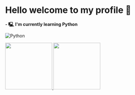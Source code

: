 # **Hello welcome to my profile 👋**

**- 🖳 I'm currently learning Python**


![Python](https://cdn-icons-png.flaticon.com/128/2621/2621303.png)

<div>
  <a href="https://github.com/gmarrtinss">
  <img height="150em" src="https://github-readme-stats.vercel.app/api?username=gmarrtinss&show_icons=true&theme=shades-of-purple&include_all_commits=true&count_private=true"/>
  <img height="150em" src="https://github-readme-stats.vercel.app/api/top-langs/?username=gmarrtinss&layout=compact&langs_count=16&theme=shades-of-purple"/>
<div>
